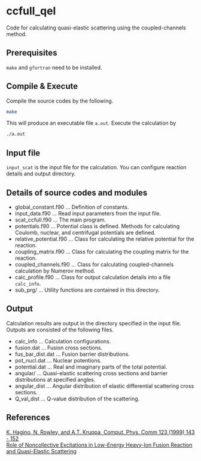 # ccfull_qel
Code for calculating quasi-elastic scattering using the coupled-channels method.

## Prerequisites
`make` and `gfortran` need to be installed.

## Compile & Execute
Compile the source codes by the following.
```bash
make
```
This will produce an executable file `a.out`. Execute the calculation by
```bash
./a.out
```

## Input file
`input_scat` is the input file for the calculation. You can configure reaction details and output directory.

## Details of source codes and modules
* global_constant.f90 ... Definition of constants.
* input_data.f90 ... Read input parameters from the input file.
* scat_ccfull.f90 ... The main program.
* potentials.f90 ... Potential class is defined. Methods for calculating Coulomb, nuclear, and centrifugal potentials are defined.
* relative_potential.f90 ... Class for calculating the relative potential for the reaction.
* coupling_matrix.f90 ... Class for calculating the coupling matrix for the reaction.
* coupled_channels.f90 ... Class for calculating coupled-channels calculation by Numerov method. 
* calc_profile.f90 ... Class for output calculation details into a file `calc_info`.
* sub_prg/ ... Utility functions are contained in this directory.

## Output
Calculation results are output in the directory specified in the input file. 
Outputs are consisted of the following files.
* calc_info ... Calculation configurations.
* fusion.dat ... Fusion cross sections.
* fus_bar_dist.dat ... Fusion barrier distributions.
* pot_nucl.dat ... Nuclear potentions.
* potential.dat ... Real and imaginary parts of the total potential.
* angular/ ... Quasi-elastic scattering cross sections and barrier distributions at specified angles.
* angular_dist ... Angular distribution of elastic differential scattering cross sections.
* Q_val_dist ... Q-value distribution of the scattering.

## References
[K. Hagino, N. Rowley, and A.T. Kruppa, Comput. Phys. Comm 123 (1999) 143 - 152](http://www.nucl.phys.tohoku.ac.jp/~hagino/ccfull.pdf)  
[Role of Noncollective Excitations in Low-Energy Heavy-Ion Fusion Reaction and Quasi-Elastic Scattering](http://tohoku59.rssing.com/browser.php?indx=10615915&item=42)
